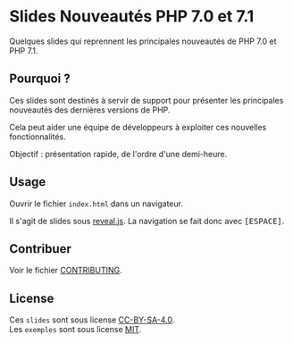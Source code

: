 # Slides Nouveautés PHP 7.0 et 7.1

Quelques slides qui reprennent les principales nouveautés de PHP 7.0 et PHP 7.1.

## Pourquoi ?

Ces slides sont destinés à servir de support pour présenter les principales nouveautés des
dernières versions de PHP.

Cela peut aider une équipe de développeurs à exploiter ces nouvelles fonctionnalités.

Objectif : présentation rapide, de l'ordre d'une demi-heure.

## Usage

Ouvrir le fichier `index.html` dans un navigateur.

Il s'agit de slides sous [reveal.js](http://lab.hakim.se/reveal-js/#/). La navigation se
fait donc avec <kbd>[ESPACE]</kbd>.

## Contribuer

Voir le fichier [CONTRIBUTING](CONTRIBUTING.md).

## License

Ces `slides` sont sous license [CC-BY-SA-4.0](https://creativecommons.org/licenses/by-sa/4.0/).  
Les `exemples` sont sous license [MIT](https://opensource.org/licenses/MIT).

